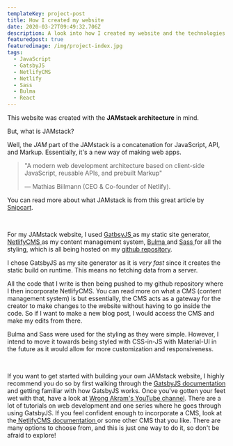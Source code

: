 ```yaml
---
templateKey: project-post
title: How I created my website
date: 2020-03-27T09:49:32.706Z
description: A look into how I created my website and the technologies used
featuredpost: true
featuredimage: /img/project-index.jpg
tags:
  - JavaScript
  - GatsbyJS
  - NetlifyCMS
  - Netlify
  - Sass
  - Bulma
  - React
---
```

This website was created with the **JAMstack architecture** in mind. 

But, what is JAMstack? 

Well, the *JAM* part of the JAMstack is a concatenation for JavaScript, API, and Markup. Essentially, it's a new way of making web apps. 

> "A modern web development architecture based on client-side JavaScript, reusable APIs, and prebuilt Markup"
>
> — Mathias Biilmann (CEO & Co-founder of Netlify).

You can read more about what JAMstack is from this great article by [Snipcart](https://snipcart.com/blog/jamstack). 

<br/>

For my JAMstack website, I used [GatbsyJS ](https://www.gatsbyjs.org/)as my static site generator, [NetlifyCMS ](https://www.netlifycms.org/)as my content management system, [Bulma ](https://bulma.io/)and [Sass ](https://sass-lang.com/)for all the styling, which is all being hosted on my [github repository](https://github.com/Eugenebaek/EugeneBaek-Website). 

I chose GatsbyJS as my site generator as it is *very fast* since it creates the static build on runtime. This means no fetching data from a server.

All the code that I write is then being pushed to my github repository where I then incorporate NetlifyCMS. You can read more on what a CMS (content management system) is but essentially, the CMS acts as a gateway for the creator to make changes to the website without having to go inside the code. So if I want to make a new blog post, I would access the CMS and make my edits from there. 

Bulma and Sass were used for the styling as they were simple. However, I intend to move it towards being styled with CSS-in-JS with Material-UI in the future as it would allow for more customization and responsiveness. 

<br/>

If you want to get started with building your own JAMstack website, I highly recommend you do so by first walking through the [GatsbyJS documentation](https://www.gatsbyjs.org/docs/) and getting familiar with how GatsbyJS works. Once you've gotten your feet wet with that, have a look at [Wrong Akram's YouTube channel](https://www.youtube.com/channel/UCqrxiLP9RHz2GxDJaZuTRBw). There are a lot of tutorials on web development and one series where he goes through using GatsbyJS. If you feel confident enough to incorporate a CMS, look at the[ NetlifyCMS documentation ](https://www.netlifycms.org/docs/intro/)or some other CMS that you like. There are many options to choose from, and this is just one way to do it, so don't be afraid to explore!